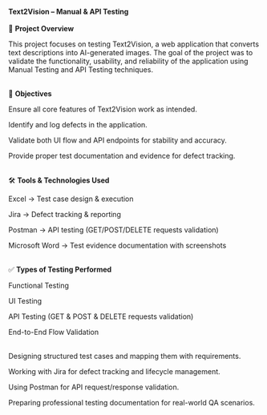 **Text2Vision – Manual & API Testing**<br><br>
📌 **Project Overview**

This project focuses on testing Text2Vision, a web application that converts text descriptions into AI-generated images. The goal of the project was to validate the functionality, usability, and reliability of the application using Manual Testing and API Testing techniques.<br><br>

🎯 **Objectives**

Ensure all core features of Text2Vision work as intended.

Identify and log defects in the application.

Validate both UI flow and API endpoints for stability and accuracy.

Provide proper test documentation and evidence for defect tracking.<br><br>

🛠 **Tools & Technologies Used**

Excel → Test case design & execution

Jira → Defect tracking & reporting

Postman → API testing (GET/POST/DELETE requests validation)

Microsoft Word → Test evidence documentation with screenshots<br><br>

✅ **Types of Testing Performed**

Functional Testing

UI Testing

API Testing (GET & POST & DELETE requests validation)

End-to-End Flow Validation<br><br>


Designing structured test cases and mapping them with requirements.

Working with Jira for defect tracking and lifecycle management.

Using Postman for API request/response validation.

Preparing professional testing documentation for real-world QA scenarios.

